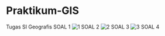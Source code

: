 # Praktikum-GIS
Tugas SI Geografis
SOAL 1
![1](https://user-images.githubusercontent.com/61672886/142193586-92a173a7-ab62-46fa-9584-47ed4b660844.JPG)
SOAL 2
![2](https://user-images.githubusercontent.com/61672886/142193614-540d6fc4-a257-495a-a5ec-e9ebc97f6489.JPG)
SOAL 3
![3](https://user-images.githubusercontent.com/61672886/142193631-a009137b-8510-4756-9e40-934bacd7f067.JPG)
SOAL 4
